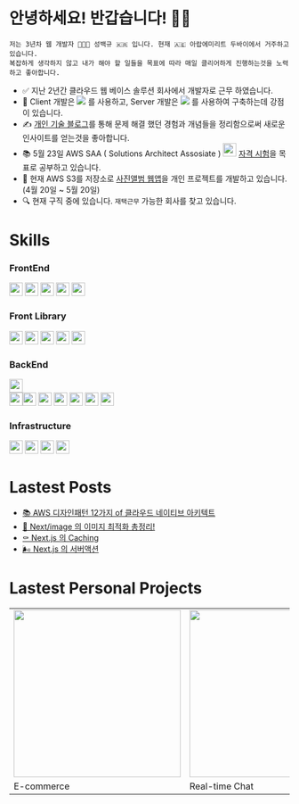 # 안녕하세요! 반갑습니다! ✋🏻

```
저는 3년차 웹 개발자 👨🏻‍💻 성백규 🇰🇷 입니다. 현재 🇦🇪 아랍에미리트 두바이에서 거주하고 있습니다.
복잡하게 생각하지 않고 내가 해야 할 일들을 목표에 따라 매일 클리어하게 진행하는것을 노력하고 좋아합니다.
```
- ✅  지난 2년간 클라우드 웹 베이스 솔루션 회사에서 개발자로 근무 하였습니다.
- 💪  Client 개발은 <img src="https://img.shields.io/badge/Next.js-292929?style=flat&logo=Next.js&logoColor=ffffff"/> 를 사용하고, Server 개발은 <img src="https://img.shields.io/badge/Amazon Web Service-232F3E?style=flat&logo=AmazonAWS&logoColor=ffffff"/> 를 사용하여 구축하는데 강점이 있습니다.
- ✍️  <a href="https://dubaibaran.notion.site/a2ec368f93dd46289c6e66f4fabf6261?pvs=4">개인 기술 블로그</a>를 통해 문제 해결 했던 경험과 개념들을 정리함으로써 새로운 인사이트를 얻는것을 좋아합니다.
- 📚  5월 23일 AWS SAA ( Solutions Architect Assosiate ) <img src="https://github.com/qor8917/qor8917/assets/69076456/6c0b7226-d521-4347-badb-394aec4ebe88" width="24" height="24" /> <a href="https://dubaibaran.notion.site/dd78f39ee50c4190959970229acd5013?v=e7125ad17b9b40719394b43209fa915b&pvs=4">자격 시험</a>을 목표로 공부하고 있습니다.
- 📸  현재 AWS S3를 저장소로 <a href="https://github.com/qor8917/trueblue-tree">사진앨범 웹앱</a>을 개인 프로젝트를 개발하고 있습니다.(4월 20일 ~ 5월 20일)
- 🔍  현재 구직 중에 있습니다. `재택근무` 가능한 회사를 찾고 있습니다.
<!--- 🇬🇧  매주 화요일 금요일 1:1 <a href="https://dubaibaran.notion.site/2d97a48a11454e89822bb343bd3c9fac?v=499e5682cbde46ab91c0b0393c61b2c1&pvs=4">온라인 영어 레슨</a>을 통해 회화능력을 키우고 있습니다. !-->


# Skills

### FrontEnd
<img src="https://img.shields.io/badge/JavaScript-F7DF1E?style=plastic&logo=JavaScript&logoColor=ffffff" height="24px" style="pointer-events:'none'"/> <img src="https://img.shields.io/badge/Next.js-292929?style=plastic&logo=Next.js&logoColor=ffffff" height="24px" style="pointer-events:'none'"/> <img src="https://img.shields.io/badge/React-61DAFB?style=plastic&logo=React&logoColor=ffffff" height="24px" style="pointer-events:'none'"/> <img src="https://img.shields.io/badge/Angular-DD1100?style=plastic&logo=Angular&logoColor=ffffff" height="24px" style="pointer-events:'none'"/>
<img src="https://img.shields.io/badge/TypeScript-3178C6?style=plastic&logo=TypeScript&logoColor=ffffff" height="24px" style="pointer-events:'none'"/>
### Front Library
<img src="https://img.shields.io/badge/SWR-292929?style=plastic&logo=SWR&logoColor=ffffff" height="24px" style="pointer-events:'none'"/> <img src="https://img.shields.io/badge/shadcn/ui-292929?style=plastic&logo=shadcn/ui&logoColor=ffffff" height="24px" style="pointer-events:'none'"/> <img src="https://img.shields.io/badge/Tailwind CSS-06B6D4?style=plastic&logo=Tailwind CSS&logoColor=ffffff" height="24px" style="pointer-events:'none'"/> <img src="https://img.shields.io/badge/Zod-3E67B1?style=plastic&logo=Zod&logoColor=ffffff" height="24px" style="pointer-events:'none'"/> <img src="https://img.shields.io/badge/Zustand-292929?style=plastic&logo=Zustand&logoColor=ffffff" height="24px" style="pointer-events:'none'"/>
### BackEnd
<img src="https://img.shields.io/badge/Next.js-292929?style=plastic&logo=Next.js&logoColor=ffffff" height="24px" style="pointer-events:'none'"/><br/><img src="https://img.shields.io/badge/Amazon Web Service-232F3E?style=plastic&logo=AmazonAWS&logoColor=ffffff" height="24px" style="pointer-events:'none'"/><img src="https://img.shields.io/badge/Lambda-FF9900?style=plastic&logo=Lambda&logoColor=ffffff" height="24px" style="pointer-events:'none'"/> <img src="https://img.shields.io/badge/DynamoDB-4053D6?style=plastic&logo=DynamoDB&logoColor=ffffff" height="24px" style="pointer-events:'none'"/> <img src="https://img.shields.io/badge/S3-569A31?style=plastic&logo=S3&logoColor=ffffff" height="24px" style="pointer-events:'none'"/> <img src="https://img.shields.io/badge/Cognito-DD344C?style=plastic&logo=Cognito&logoColor=ffffff" height="24px" style="pointer-events:'none'"/> <img src="https://img.shields.io/badge/API Gateway-FF4F8B?style=plastic&logo=API Gateway&logoColor=ffffff" height="24px"/>
<img src="https://img.shields.io/badge/SQS-FF4F8B?style=plastic&logo=SQS&logoColor=ffffff" height="24px" style="pointer-events:'none'"/> 
### Infrastructure
<img src="https://img.shields.io/badge/Amazon Web Service-232F3E?style=plastic&logo=AmazonAWS&logoColor=ffffff" height="24px" style="pointer-events:'none'"/> <img src="https://img.shields.io/badge/Route 53-8C4FFF?style=plastic&logo=Route 53&logoColor=ffffff" height="24px" style="pointer-events:'none'"/> <img src="https://img.shields.io/badge/CloudFront-8C4FFF?style=plastic&logo=CloudFront&logoColor=ffffff" height="24px" style="pointer-events:'none'"/> <img src="https://img.shields.io/badge/IAM-DD344C?style=plastic&logo=IAM&logoColor=ffffff" height="24px" style="pointer-events:'none'"/>


# Lastest Posts

- [📚 AWS 디자인패턴 12가지 of 클라우드 네이티브 아키텍트](https://dubaibaran.notion.site/1-12-12-of-AWS-06f9f0bbabcf4ba1985edafa1453b8de?pvs=4)
- [📸 Next/image 의 이미지 최적화 총정리!](https://dubaibaran.notion.site/Next-image-85c4ff9a54d64e74852354523d22b4aa?pvs=4)
- [⚰️ Next.js 의 Caching ](https://dubaibaran.notion.site/NextJS-Caching-e46a0e52338e4292b0792917f581e866?pvs=4)
- [🌬️ Next.js 의 서버액션](https://dubaibaran.notion.site/NextJS-2eb0153ae6ec45429eada08d07581f6f?pvs=4)

# Lastest Personal Projects
<table>
  <tbody>
    <tr>
      <td>
        <a href="https://dubaibaran.notion.site/E-commerce-NextJS-CMS-244be8014926485182a2bce807cc1ae1?pvs=4" title="E-commerce">
          <img align="center" src="https://github.com/qor8917/qor8917/assets/69076456/2324a287-9eb3-402b-a1f3-1d303b4ac98c" width="300" alt-text="React Course">
        </a>
      </td>
      <td>
        <a href="https://dubaibaran.notion.site/Real-Time-Chat-NextJS-AWS-278c263f557449a79b1526a11c326f64?pvs=4" title="Real-time Chat">
          <img align="center" src="https://github.com/qor8917/qor8917/assets/69076456/abce465e-5026-48f2-8ccd-39edbf1cd660" width="300" alt-text="TypeScript Course">
        </a>
      </td>
    </tr>
    <tr>
      <td>
       E-commerce
      </td>
      <td>
       Real-time Chat
      </td>
    </tr>
  </tbody>
</table>

<!--
**qor8917/qor8917** is a ✨ _special_ ✨ repository because its `README.md` (this file) appears on your GitHub profile.

Here are some ideas to get you started:

- 🔭 I’m currently working on ...
- 🌱 I’m currently learning ...
- 👯 I’m looking to collaborate on ...
- 🤔 I’m looking for help with ...
- 💬 Ask me about ...
- 📫 How to reach me: ...
- 😄 Pronouns: ...
- ⚡ Fun fact: ...
-->
